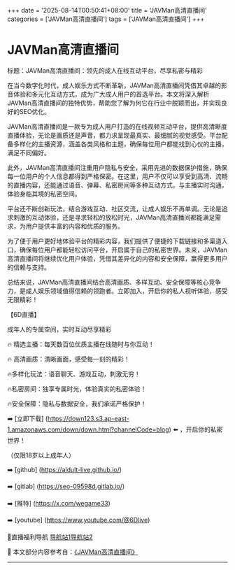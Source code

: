 +++
date = '2025-08-14T00:50:41+08:00'
title = 'JAVMan高清直播间'
categories = ['JAVMan高清直播间']
tags = ['JAVMan高清直播间']
+++

# JAVMan高清直播间

标题：JAVMan高清直播间：领先的成人在线互动平台，尽享私密与精彩

在当今数字化时代，成人娱乐方式不断革新，JAVMan高清直播间凭借其卓越的影音体验和多元化互动方式，成为广大成人用户的首选平台。本文将深入解析JAVMan高清直播间的独特优势，帮助您了解为何它在行业中脱颖而出，并实现良好的SEO优化。

JAVMan高清直播间是一款专为成人用户打造的在线视频互动平台，提供高清晰度直播体验，无论是画质还是声音，都力求呈现最真实、最细腻的视觉感受。平台配备多样化的主播资源，涵盖各类风格和主题，确保每位用户都能找到心仪的主播，满足不同偏好。

此外，JAVMan高清直播间注重用户隐私与安全，采用先进的数据保护措施，确保每一位用户的个人信息都得到严格保密。在这里，用户不仅可以享受到高清、流畅的直播内容，还能通过语音、弹幕、私密房间等多种互动方式，与主播实时沟通，体验身临其境的私密空间。

平台还不断创新玩法，结合游戏互动、社区交流，让成人娱乐不再单调。无论是追求刺激的互动体验，还是寻求轻松的放松时光，JAVMan高清直播间都能满足需求，为用户提供丰富的内容和优质的服务。

为了便于用户更好地体验平台的精彩内容，我们提供了便捷的下载链接和多渠道入口，确保每位用户都能轻松访问平台，开启属于自己的私密世界。未来，JAVMan高清直播间将继续优化用户体验，凭借其差异化的内容和安全保障，赢得更多用户的信赖与支持。

总结来说，JAVMan高清直播间结合高清画质、多样互动、安全保障等核心竞争力，是成人娱乐领域值得信赖的领跑者。立即加入，开启你的私人视听体验，感受无限精彩！

【6D直播】

 成年人的专属空间，实时互动尽享精彩

🔥 精选主播：每天数百位优质主播在线随时与你互动！

🔥 高清画质：清晰画面，感受每一刻的精彩！

🔥多样化玩法：语音聊天、游戏互动，刺激无穷！

🔥私密房间：独享专属时光，体验真实的私密体验！

🔥安全保障：隐私与数据安全，我们承诺严格保护！

➡️ [立即下载] (https://down123.s3.ap-east-1.amazonaws.com/down/down.html?channelCode=blog) ⬅️ ，开启你的私密世界！

 （仅限18岁以上成年人）

➡️ [github] (https://aldult-live.github.io/)

➡️ [gitlab] (https://seo-09598d.gitlab.io/)

➡️ [推特] (https://x.com/wegame33)

➡️ [youtube] (https://www.youtube.com/@6Dlive)

🔞直播福利导航   [导航站1](https://webstack-86085a.gitlab.io/)[导航站2](https://onlygit123-2.github.io/)


📘 本文部分内容参考自：[《JAVMan高清直播间》](https://webstack-hugo-17.pages.dev/)

---
